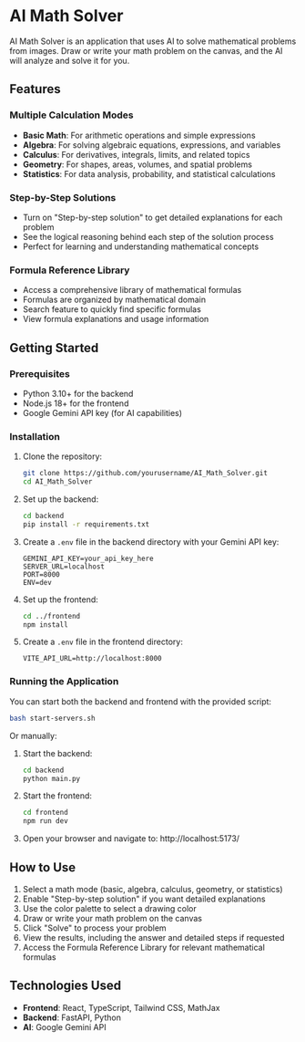# AI Math Solver

AI Math Solver is an application that uses AI to solve mathematical problems from images. Draw or write your math problem on the canvas, and the AI will analyze and solve it for you.

## Features

### Multiple Calculation Modes
- **Basic Math**: For arithmetic operations and simple expressions
- **Algebra**: For solving algebraic equations, expressions, and variables
- **Calculus**: For derivatives, integrals, limits, and related topics
- **Geometry**: For shapes, areas, volumes, and spatial problems
- **Statistics**: For data analysis, probability, and statistical calculations

### Step-by-Step Solutions
- Turn on "Step-by-step solution" to get detailed explanations for each problem
- See the logical reasoning behind each step of the solution process
- Perfect for learning and understanding mathematical concepts

### Formula Reference Library
- Access a comprehensive library of mathematical formulas
- Formulas are organized by mathematical domain
- Search feature to quickly find specific formulas
- View formula explanations and usage information

## Getting Started

### Prerequisites

- Python 3.10+ for the backend
- Node.js 18+ for the frontend
- Google Gemini API key (for AI capabilities)

### Installation

1. Clone the repository:
   ```bash
   git clone https://github.com/yourusername/AI_Math_Solver.git
   cd AI_Math_Solver
   ```

2. Set up the backend:
   ```bash
   cd backend
   pip install -r requirements.txt
   ```

3. Create a `.env` file in the backend directory with your Gemini API key:
   ```
   GEMINI_API_KEY=your_api_key_here
   SERVER_URL=localhost
   PORT=8000
   ENV=dev
   ```

4. Set up the frontend:
   ```bash
   cd ../frontend
   npm install
   ```

5. Create a `.env` file in the frontend directory:
   ```
   VITE_API_URL=http://localhost:8000
   ```

### Running the Application

You can start both the backend and frontend with the provided script:

```bash
bash start-servers.sh
```

Or manually:

1. Start the backend:
   ```bash
   cd backend
   python main.py
   ```

2. Start the frontend:
   ```bash
   cd frontend
   npm run dev
   ```

3. Open your browser and navigate to: http://localhost:5173/

## How to Use

1. Select a math mode (basic, algebra, calculus, geometry, or statistics)
2. Enable "Step-by-step solution" if you want detailed explanations
3. Use the color palette to select a drawing color
4. Draw or write your math problem on the canvas
5. Click "Solve" to process your problem
6. View the results, including the answer and detailed steps if requested
7. Access the Formula Reference Library for relevant mathematical formulas

## Technologies Used

- **Frontend**: React, TypeScript, Tailwind CSS, MathJax
- **Backend**: FastAPI, Python
- **AI**: Google Gemini API